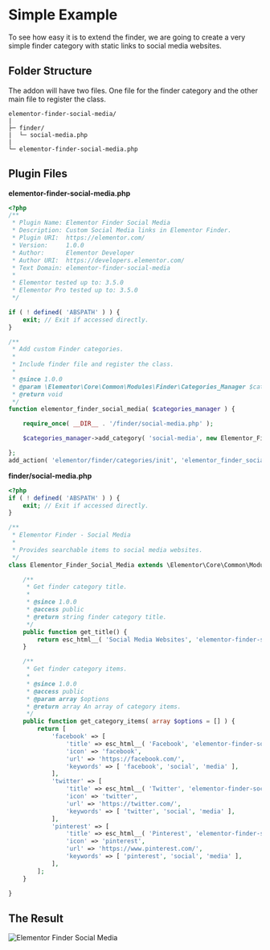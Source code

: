 # Simple Example

<Badge type="tip" vertical="top" text="Elementor Core" /> <Badge type="warning" vertical="top" text="Basic" />

To see how easy it is to extend the finder, we are going to create a very simple finder category with static links to social media websites.

## Folder Structure

The addon will have two files. One file for the finder category and the other main file to register the class.

```
elementor-finder-social-media/
|
├─ finder/
|  └─ social-media.php
|
└─ elementor-finder-social-media.php
```

## Plugin Files

**elementor-finder-social-media.php**

```php
<?php
/**
 * Plugin Name: Elementor Finder Social Media
 * Description: Custom Social Media links in Elementor Finder.
 * Plugin URI:  https://elementor.com/
 * Version:     1.0.0
 * Author:      Elementor Developer
 * Author URI:  https://developers.elementor.com/
 * Text Domain: elementor-finder-social-media
 *
 * Elementor tested up to: 3.5.0
 * Elementor Pro tested up to: 3.5.0
 */

if ( ! defined( 'ABSPATH' ) ) {
	exit; // Exit if accessed directly.
}

/**
 * Add custom Finder categories.
 *
 * Include finder file and register the class.
 *
 * @since 1.0.0
 * @param \Elementor\Core\Common\Modules\Finder\Categories_Manager $categories_manager.
 * @return void
 */
function elementor_finder_social_media( $categories_manager ) {

	require_once( __DIR__ . '/finder/social-media.php' );

	$categories_manager->add_category( 'social-media', new Elementor_Finder_Social_Media() );

};
add_action( 'elementor/finder/categories/init', 'elementor_finder_social_media' );
```

**finder/social-media.php**

```php
<?php
if ( ! defined( 'ABSPATH' ) ) {
	exit; // Exit if accessed directly.
}

/**
 * Elementor Finder - Social Media
 *
 * Provides searchable items to social media websites.
 */
class Elementor_Finder_Social_Media extends \Elementor\Core\Common\Modules\Finder\Base_Category {

	/**
	 * Get finder category title.
	 *
	 * @since 1.0.0
	 * @access public
	 * @return string finder category title.
	 */
	public function get_title() {
		return esc_html__( 'Social Media Websites', 'elementor-finder-social-media' );
	}

	/**
	 * Get finder category items.
	 *
	 * @since 1.0.0
	 * @access public
	 * @param array $options
	 * @return array An array of category items.
	 */
	public function get_category_items( array $options = [] ) {
		return [
			'facebook' => [
				'title' => esc_html__( 'Facebook', 'elementor-finder-social-media' ),
				'icon' => 'facebook',
				'url' => 'https://facebook.com/',
				'keywords' => [ 'facebook', 'social', 'media' ],
			],
			'twitter' => [
				'title' => esc_html__( 'Twitter', 'elementor-finder-social-media' ),
				'icon' => 'twitter',
				'url' => 'https://twitter.com/',
				'keywords' => [ 'twitter', 'social', 'media' ],
			],
			'pinterest' => [
				'title' => esc_html__( 'Pinterest', 'elementor-finder-social-media' ),
				'icon' => 'pinterest',
				'url' => 'https://www.pinterest.com/',
				'keywords' => [ 'pinterest', 'social', 'media' ],
			],
		];
	}

}
```

## The Result

![Elementor Finder Social Media](/assets/img/elementor-finder-social-media.png)
